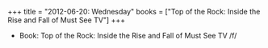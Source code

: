 +++
title = "2012-06-20: Wednesday"
books = ["Top of the Rock: Inside the Rise and Fall of Must See TV"]
+++


* Book: Top of the Rock: Inside the Rise and Fall of Must See TV /f/
